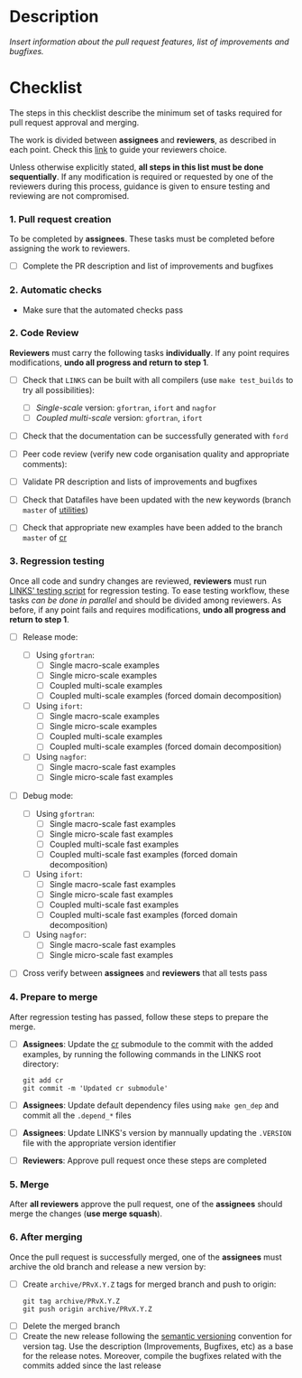 # Description

*Insert information about the pull request features, list of improvements and bugfixes.*


# Checklist

The steps in this checklist describe the minimum set of tasks required for pull request approval and merging.

The work is divided between **assignees** and **reviewers**, as described in each point. Check this [link](https://github.com/CM2S/LINKS/wiki/List-of-PR-Reviewers) to guide your reviewers choice.

Unless otherwise explicitly stated, **all steps in this list must be done sequentially**.
If any modification is required or requested by one of the reviewers during this process, guidance is given to ensure testing and reviewing are not compromised.


### 1. Pull request creation
  To be completed by **assignees**. These tasks must be completed before assigning the work to reviewers.
  - [ ] Complete the PR description and list of improvements and bugfixes

### 2. Automatic checks
  - Make sure that the automated checks pass

### 2. Code Review
  **Reviewers** must carry the following tasks **individually**. If any point requires modifications, **undo all progress and return to step 1**.
  - [ ] Check that `LINKS` can be built with all compilers (use `make test_builds` to try all possibilities):
    - [ ] *Single-scale* version: `gfortran`,  `ifort` and `nagfor`
    - [ ] *Coupled multi-scale* version: `gfortran`,  `ifort`
  - [ ] Check that the documentation can be successfully generated with `ford`
  - [ ] Peer code review (verify new code organisation quality and appropriate comments):
  - [ ] Validate PR description and lists of improvements and bugfixes
  - [ ] Check that Datafiles have been updated with the new keywords (branch `master` of [utilities](https://github.com/CM2S/Utilities))
  - [ ] Check that appropriate new examples have been added to the branch `master` of [cr](https://github.com/CM2S/LINKS-CR)


### 3. Regression testing
  Once all code and sundry changes are reviewed, **reviewers** must run [LINKS' testing script](https://github.com/CM2S/LINKS-CR/blob/master/LINKS-CR.sh) for regression testing.
  To ease testing workflow, these tasks _can be done in parallel_ and should be divided among reviewers.
  As before, if any point fails and requires modifications, **undo all progress and return to step 1**.
  - [ ] Release mode:
    - [ ] Using `gfortran`:
      - [ ] Single macro-scale examples
      - [ ] Single micro-scale examples
      - [ ] Coupled multi-scale examples
      - [ ] Coupled multi-scale examples (forced domain decomposition)
    - [ ] Using `ifort`:
      - [ ] Single macro-scale examples
      - [ ] Single micro-scale examples
      - [ ] Coupled multi-scale examples
      - [ ] Coupled multi-scale examples (forced domain decomposition)
    - [ ] Using `nagfor`:
      - [ ] Single macro-scale fast examples
      - [ ] Single micro-scale fast examples
  - [ ] Debug mode:
    - [ ] Using `gfortran`:
      - [ ] Single macro-scale fast examples
      - [ ] Single micro-scale fast examples
      - [ ] Coupled multi-scale fast examples
      - [ ] Coupled multi-scale fast examples (forced domain decomposition)
    - [ ] Using `ifort`:
      - [ ] Single macro-scale fast examples
      - [ ] Single micro-scale fast examples
      - [ ] Coupled multi-scale fast examples
      - [ ] Coupled multi-scale fast examples (forced domain decomposition)
    - [ ] Using `nagfor`:
      - [ ] Single macro-scale fast examples
      - [ ] Single micro-scale fast examples
  - [ ] Cross verify between **assignees** and **reviewers** that all tests pass


### 4. Prepare to merge
  After regression testing has passed, follow these steps to prepare the merge.
- [ ] **Assignees**: Update the [cr](https://github.com/CM2S/LINKS-CR) submodule to the commit with the added examples, by running the following commands in the LINKS root directory:
    ```
    git add cr
    git commit -m 'Updated cr submodule'
    ```
- [ ] **Assignees**: Update default dependency files using `make gen_dep` and commit all the `.depend_*` files
- [ ] **Assignees**: Update LINKS's version by mannually updating the `.VERSION` file with the appropriate version identifier
- [ ] **Reviewers**: Approve pull request once these steps are completed


### 5. Merge
  After **all reviewers** approve the pull request, one of the **assignees** should merge the changes (**use merge squash**).


### 6. After merging
  Once the pull request is successfully merged, one of the **assignees** must archive the old branch and release a new version by:
- [ ] Create `archive/PRvX.Y.Z` tags for merged branch and push to origin:
    ```
    git tag archive/PRvX.Y.Z
    git push origin archive/PRvX.Y.Z
    ```
- [ ] Delete the merged branch
- [ ] Create the new release following the [semantic versioning](https://semver.org/) convention for version tag. Use the description (Improvements, Bugfixes, etc) as a base for the release notes. Moreover, compile the bugfixes related with the commits added since the last release